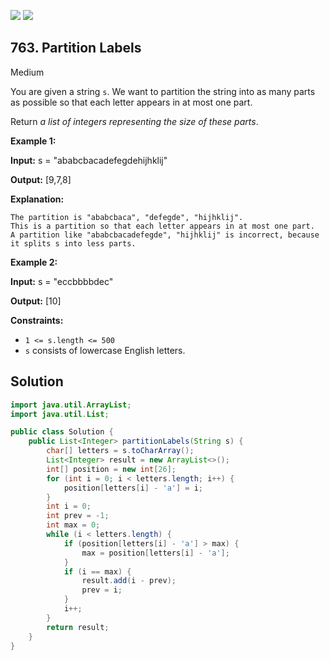 [![](https://img.shields.io/github/stars/javadev/LeetCode-in-Java?label=Stars&style=flat-square)](https://github.com/javadev/LeetCode-in-Java)
[![](https://img.shields.io/github/forks/javadev/LeetCode-in-Java?label=Fork%20me%20on%20GitHub%20&style=flat-square)](https://github.com/javadev/LeetCode-in-Java/fork)

## 763\. Partition Labels

Medium

You are given a string `s`. We want to partition the string into as many parts as possible so that each letter appears in at most one part.

Return _a list of integers representing the size of these parts_.

**Example 1:**

**Input:** s = "ababcbacadefegdehijhklij"

**Output:** [9,7,8]

**Explanation:**

    The partition is "ababcbaca", "defegde", "hijhklij".
    This is a partition so that each letter appears in at most one part.
    A partition like "ababcbacadefegde", "hijhklij" is incorrect, because it splits s into less parts. 

**Example 2:**

**Input:** s = "eccbbbbdec"

**Output:** [10] 

**Constraints:**

*   `1 <= s.length <= 500`
*   `s` consists of lowercase English letters.

## Solution

```java
import java.util.ArrayList;
import java.util.List;

public class Solution {
    public List<Integer> partitionLabels(String s) {
        char[] letters = s.toCharArray();
        List<Integer> result = new ArrayList<>();
        int[] position = new int[26];
        for (int i = 0; i < letters.length; i++) {
            position[letters[i] - 'a'] = i;
        }
        int i = 0;
        int prev = -1;
        int max = 0;
        while (i < letters.length) {
            if (position[letters[i] - 'a'] > max) {
                max = position[letters[i] - 'a'];
            }
            if (i == max) {
                result.add(i - prev);
                prev = i;
            }
            i++;
        }
        return result;
    }
}
```